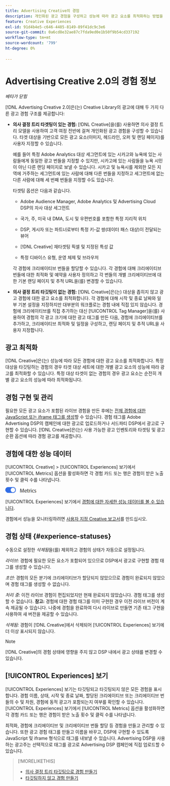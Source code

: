 ```yaml
---
title: Advertising Creative의 경험
description: 개인화된 광고 경험을 구성하고 성능에 따라 광고 요소를 최적화하는 방법을 알아봅니다.
feature: Creative Experiences
exl-id: 91d4b4e5-c646-4485-8149-89f41dc9c3e6
source-git-commit: 0a6cd8e32ae87c7fda9ed0e1b50f9b54cd337192
workflow-type: tm+mt
source-wordcount: '799'
ht-degree: 0%

---
```


# Advertising Creative 2.0의 경험 정보

*베타가 닫힘*

<!-- Revisit Description metadata  -->

<!-- MORE -->

[!DNL Advertising Creative 2.0]은(는) Creative Library의 광고에 대해 두 가지 다른 광고 경험 구조를 제공합니다<!-- can use a single library only -->:

* **의사 결정 트리 타겟팅이 있는 경험:** [!DNL Creative]을(를) 사용하면 의사 결정 트리 모델을 사용하여 고객 여정 전반에 걸쳐 개인화된 광고 경험을 구성할 수 있습니다. 타겟 대상을 기반으로 모든 광고 요소(이미지, 헤드라인, 오퍼 및 랜딩 페이지)를 사용자 지정할 수 있습니다.

  예를 들어 특정 Adobe Analytics 대상 세그먼트에 있는 시카고와 뉴욕에 있는 사람들에게 동일한 광고 번들을 지정할 수 있지만, 시카고에 있는 사람들을 뉴욕 시민이 아닌 다른 랜딩 페이지로 보낼 수 있습니다. 시카고 및 뉴욕시를 제외한 모든 지역에 거주하는 세그먼트에 있는 사람에 대해 다른 번들을 지정하고 세그먼트에 없는 다른 사람에 대해 세 번째 번들을 지정할 수도 있습니다.

  타겟팅 옵션은 다음과 같습니다.

   * Adobe Audience Manager, Adobe Analytics 및 Advertising Cloud DSP의 자사 대상 세그먼트

   * 국가, 주, 미국 내 DMA, 도시 및 우편번호를 포함한 특정 지리적 위치

   * DSP, 게시자 또는 파트너로부터 특정 키-값 쌍(데이터 패스 대상)이 전달되는 뷰어

   * [!DNL Creative] 재타겟팅 픽셀 및 지정된 특성 값

   * 특정 디바이스 유형, 운영 체제 및 브라우저

  각 경험에 크리에이티브 번들을 할당할 수 있습니다. 각 경험에 대해 크리에이티브 번들에 대한 최적화 및 예약을 사용자 정의하고 각 번들의 개별 크리에이티브에 대한 기본 랜딩 페이지 및 추적 URL<!-- and any flexible attributes -->을(를) 변경할 수 있습니다.

* **의사 결정 트리 타깃팅이 없는 경험:** [!DNL Creative]은(는) 대상을 좁히지 않고 광고 경험에 대한 광고 요소를 최적화합니다.<!-- For first-party creatives, [!DNL Creative] serves the ads. --> 각 경험에 대해 시작 및 종료 날짜와 일부 기본 설정을 지정하지만 대부분의 워크플로는 경험 내에 직접 있지 않습니다. 경험에 크리에이티브를 직접 추가하는 대신 [!UICONTROL Tag Manager]을(를) 사용하여 경험의 각 광고 크기에 대한 광고 태그를 만든 다음, 경험에 크리에이티브를 추가하고, 크리에이티브 최적화 및 일정을 구성하고, 랜딩 페이지 및 추적 URL을 사용자 지정합니다.

## 광고 최적화

<!-- MORE -->
[!DNL Creative]은(는) 성능에 따라 모든 경험에 대한 광고 요소를 최적화합니다. 특정 대상을 타깃팅하는 경험의 경우 타겟 대상 세트에 대한 개별 광고 요소의 성능에 따라 광고를 최적화할 수 있습니다. 특정 대상 타겟이 없는 경험의 경우 광고 요소는 순전히 개별 광고 요소의 성능에 따라 최적화됩니다.

## 경험 구현 및 관리

필요한 모든 광고 요소가 포함된 라이브 경험을 만든 후에는 [전체 경험에 대한 JavaScript 또는 iframe 태그를 생성](experience-tag-export.md)할 수 있습니다. 경험 태그를 Adobe Advertising DSP의 캠페인에 대한 광고로 업로드하거나 서드파티 DSP에서 광고로 구현할 수 있습니다. [!DNL Creative]은(는) 사용 가능한 광고 인벤토리와 타겟팅 및 광고 순환 옵션에 따라 경험 광고를 제공합니다.

## 경험에 대한 성능 데이터

[!UICONTROL Creative] > [!UICONTROL Experiences] 보기에서 [!UICONTROL Metrics] 옵션을 활성화하면 각 경험 카드 또는 행은 경험이 받은 노출 횟수 및 클릭 수를 나타냅니다.

![지표 옵션](/help/creative/assets/metrics-option.png "지표 옵션")

<!-- insert screen shot of Metrics option?  If not, then add instructions elsewhere -->

<!-- I don't see this as of 1/9; why only in the table view?   You can also add conversion columns in the table view. -->

[!UICONTROL Experiences] 보기에서 [경험에 대한 자세한 성능 데이터를 볼 수 있습니다](experience-performance-details.md).

경험에서 성능을 모니터링하려면 [사용자 지정 Creative 보고서](/help/creative/report-custom-creative.md)를 만드십시오.

## 경험 상태 {#experience-statuses}

<!-- verify that these are all still the same -->

수동으로 설정한 *삭제됨*&#x200B;을(를) 제외하고 경험의 상태가 자동으로 설정됩니다.

*라이브:* 경험에 필요한 모든 요소가 포함되어 있으므로 DSP에서 광고로 구현할 경험 태그를 생성할 수 있습니다. <!-- A live experience may be scheduled to start in the future -->

*초안:* 경험의 모든 분기에 크리에이티브가 할당되지 않았으므로 경험이 완료되지 않았으며 경험 태그를 생성할 수 없습니다.

*처리 중:* 이전 라이브 경험이 편집되었지만 현재 완료되지 않았습니다. 경험 태그를 생성할 수 없습니다. **참고:** 경험에 대한 경험 태그를 이미 구현한 경우 이전 라이브 버전이 계속 제공될 수 있습니다. 나중에 경험을 완료하여 다시 라이브로 만들면 기존 태그 구현을 사용하여 새 버전을 제공할 수 있습니다.

*삭제됨:* 경험이 [!DNL Creative]에서 삭제되어 [!UICONTROL Experiences] 보기에 더 이상 표시되지 않습니다.

>[!NOTE]
>
>[!DNL Creative]의 경험 상태에 영향을 주지 않고 DSP 내에서 광고 상태를 변경할 수 있습니다.

## [!UICONTROL Experiences] 보기

[!UICONTROL Experiences] 보기는 타깃팅되고 타깃팅되지 않은 모든 경험을 표시합니다. 경험 이름, 상태, 시작 및 종료 날짜, 할당된 크리에이티브 또는 크리에이티브 번들의 수 및 차원, 경험에 동적 광고가 포함되는지 여부를 확인할 수 있습니다. [!UICONTROL Experiences] 보기에서 [!UICONTROL Metrics] 옵션을 활성화하면 각 경험 카드 또는 행은 경험이 받은 노출 횟수 및 클릭 수를 나타냅니다.

최적화, 경험에 크리에이티브 및 크리에이티브 번들 할당 등 경험을 만들고 관리할 수 있습니다. 또한 광고 경험 태그를 만들고 이름을 바꾸고, DSP에 구현할 수 있도록 JavaScript 및 iframe 형식으로 태그를 내보낼 수 있습니다. Advertising DSP을 사용하는 광고주는 선택적으로 태그를 광고로 Advertising DSP 캠페인에 직접 업로드할 수 있습니다.

<!--
### Available actions

* [Download data within the view](experience-download-view.md)

        + [Assign and unassign creative bundles to a final node](/help/creative/experiences/experience-assign-creative-bundles.md)
* Experiences with decision tree targeting: [Create](/help/creative/experiences/experience-create-targeting.md) and [edit](/help/creative/experiences/experience-edit-targeting.md) experiences, [assign and unassign creative bundles](/help/creative/experiences/experience-assign-creative-bundles.md), [customize creative optimization and scheduling](/help/creative/experiences/experience-optimization-scheduling-targeting.md), and [customize the tracking URLs for creatives](/help/creative/experiences/experience-tracking-urls-targeting.md)

* Experiences without decision tree targeting: [Create](experience-create-no-targeting.md) and [edit](/help/creative/experiences/experience-edit-no-targeting.md)

* [Clone](experience-clone.md) an experience

* [Preview](experience-preview.md) an experience

* [Share a demo URL](experience-share-demo-url.md) for an experience

* [Export ad tags for an experience](experience-tag-export.md)

* [Delete](experience-delete.md) an experience

-->

<!-- You can add or remove labels for your experiences.-->

<!-- Add links to workflows once they're done -->

>[!MORELIKETHIS]
>
>* [의사 결정 트리 타깃팅으로 경험 만들기](experience-create-targeting.md)
>* [타깃팅하지 않고 경험 만들기](experience-create-no-targeting.md)

